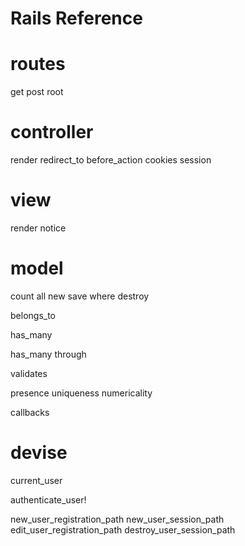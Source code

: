 # Rails Reference

# routes

get
post
root

# controller

render
redirect_to
before_action
cookies
session

# view

render
notice

# model

count
all
new
save
where
destroy

belongs_to

has_many

has_many through

validates

 presence
 uniqueness
 numericality
 


callbacks

# devise

current_user

authenticate_user!

new_user_registration_path
new_user_session_path
edit_user_registration_path
destroy_user_session_path